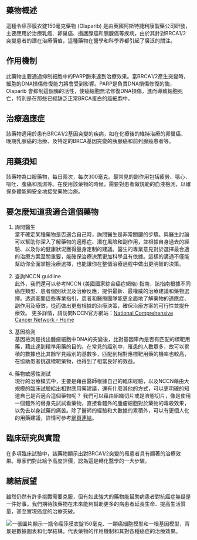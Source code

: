 ## 藥物概述

這種令癌莎膜衣錠150毫克藥物 (Olaparib) 是由英國阿斯特捷利康製藥公司研發，主要應用於治療乳癌、卵巢癌、攝護腺癌和胰腺癌等疾病。由於其針對BRCA1/2突變患者的潛在治療價值，這種藥物在醫學和科學界都引起了廣泛的關注。

## 作用機制

此藥物主要通過抑制細胞中的PARP酶來達到治療效果。當BRCA1/2產生突變時，細胞的DNA損傷修復能力將會受到影響。PARP是負責DNA損傷修復的酶，Olaparib 會抑制這個酶的活性，使癌細胞無法修復DNA損傷，進而導致細胞死亡，特別是在那些已經缺乏正常BRCA蛋白的癌細胞中。

## 治療適應症

該藥物適用於患有BRCA1/2基因突變的疾病，如在化療後的維持治療的卵巢癌、晚期乳腺癌的治療、及特定的BRCA基因突變的胰腺癌和前列腺癌患者等。

## 用藥須知

該藥物為口服藥物，每日兩次，每次300毫克。最常見的副作用包括疲勞、噁心、嘔吐、腹痛和風濕等。在使用該藥物的時候，需要對患者做規範的血液檢測，以確保身體能夠安全地接受藥物治療。

## 要怎麼知道我適合這個藥物 

1. 詢問醫生  
當不確定某種藥物是否適合自己時，詢問醫生是非常關鍵的步驟。與醫生討論可以幫助你深入了解藥物的適應症、潛在風險和副作用，並根據自身過去的經驗、以及你的健康狀況獲得量身定制的建議。醫生的專業意見對於選擇最合適的治療方案至關重要，能確保治療決策更加科學且有依據。這樣的溝通不僅能幫助你全面掌握治療選擇，也能讓你在整個治療過程中做出更明智的決策。 

2. 查詢NCCN guidline  
此外，我們還可以參考NCCN (美國國家綜合癌症網絡) 指南，該指南根據不同癌症類型、患者個別狀況及治療反應，提供最新、最權威的治療建議和藥物選擇。透過查閱這些專業指引，患者和醫療團隊能更全面地了解藥物的適應症、副作用及療效，從而做出更有根據的治療決策，確保治療方案的可行性並提升療效。 
更多詳情，請訪問NCCN官方網站：[National Comprehensive Cancer Network - Home](https://www.nccn.org/)

3. 基因檢測  
基因檢測是找出腫瘤細胞中DNA的突變後，比對基因庫內是否有匹配的標靶用藥，藉此達到精準用藥的目的。在常見的癌別中，罹患的人數眾多，故可以累積的數據也比其餘罕見癌別的基數多，匹配到相對應標靶用藥的機率也較高，在協助患者挑選標靶藥物，也得到了相當良好的效益。 

4. 藥物敏感性測試  
現行的治療模式中，主要是藉由醫師根據自己的臨床經驗，以及NCCN藉由大規模的臨床試驗給出相對應用藥建議，還有什麼其他的方式，可以更明確的知道自己是否適合這個藥物呢？ 
我們可以藉由組織切片或是液態切片，像是使用一個體外的替身先試試看藥物，直接看體外的腫瘤細胞對於藥物的毒殺效果，以免去以身試藥的痛苦。除了醫師的經驗和大數據的累積外，可以有更個人化的用藥建議，詳情可參考[網頁連結](https://info.cancerfree.io/)。 

## 臨床研究與實證

在多項臨床試驗中，該藥物顯示出對BRCA1/2突變的罹患者具有顯著的治療效果。專家們對此給予高度評價，認為這是轉化醫學的一大步驟。

## 總結展望

雖然仍然有許多挑戰需要克服，但有如此強大的藥物能幫助病患者對抗癌症無疑是一件好事。我們期待該藥物在未來能夠幫助更多的病患者延長生命、提高生活質量，甚至實現癌症的治療突破。

![一張圖片顯示一瓶令癌莎膜衣錠150毫克、一顆癌細胞模型和一根基因模型，背景是數據圖表和化學結構，代表藥物的作用機制和其對各種癌症的治療效果。](https://i.imgur.com/qSYeESr.jpeg)